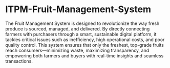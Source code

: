 # ITPM-Fruit-Management-System

The Fruit Management System is designed to revolutionize the way fresh produce is sourced, managed, and delivered. By directly connecting farmers with purchasers through a smart, sustainable digital platform, it tackles critical issues such as inefficiency, high operational costs, and poor quality control. This system ensures that only the freshest, top-grade fruits reach consumers—minimizing waste, maximizing transparency, and empowering both farmers and buyers with real-time insights and seamless transactions.
